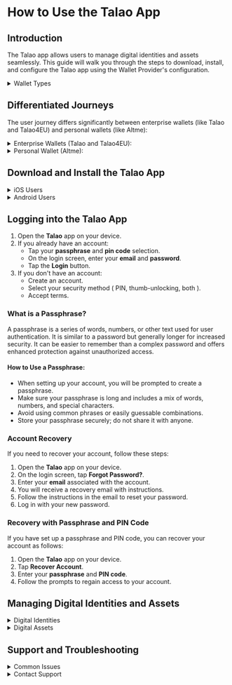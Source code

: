 # How to Use the Talao App 

## Introduction
The Talao app allows users to manage digital identities and assets seamlessly. This guide will walk you through the steps to download, install, and configure the Talao app using the Wallet Provider's configuration.

<details>
    <summary>Wallet Types</summary>
    
   There are three types of wallets you can configure and use through the Wallet Provider:
   - **Talao Wallet**: This wallet is designed for professional use, focusing on corporate identity management and secure transactions.
   - **Altme Wallet**: A more general-purpose wallet designed for individual users, supporting a wide range of verifiable credentials and digital assets.
   - **Talao4EU Wallet**: Specifically tailored for compliance with European standards, this wallet is ideal for organizations and individuals operating within the EU, ensuring adherence to regulations like EBSI (European Blockchain Services Infrastructure).
</details>

## Differentiated Journeys

   The user journey differs significantly between enterprise wallets (like Talao and Talao4EU) and personal wallets (like Altme):
   <details>
      <summary>Enterprise Wallets (Talao and Talao4EU):</summary>
    
      **Purpose**: Designed for businesses and organizations to manage professional credentials and corporate identities.   
      **Features**: Include advanced security settings, corporate identity management, and compliance with specific regulatory standards.                                                            
      **Configuration**: Requires detailed setup, often involving IT departments to ensure compliance and integration with enterprise systems.

   </details>
   <details>
      <summary>Personal Wallet (Altme):</summary>
    
      **Purpose**: Aimed at individual users for personal use, focusing on ease of use and a wide range of supported credentials.
      **Features**: User-friendly interface, support for various digital assets, and general-purpose identity management.
      **Configuration**: Simple setup process, suitable for non-technical users, and focuses on personal privacy and security.

   </details>

## Download and Install the Talao App
    
   <details>
      <summary>iOS Users</summary>
    
      1. Open the **App Store** on your iPhone.
      2. Search for **"Talao"**.
      3. Tap the **Download** button and install the app.
   </details>

   <details>
      <summary>Android Users</summary>
    
      1. Open the **Google Play Store** on your Android device.
      2. Search for **"Talao"**.
      3. Tap the **Install** button and install the app.
   </details>

## Logging into the Talao App
    
1. Open the **Talao** app on your device.
2. If you already have an account:
    - Tap your **passphrase** and **pin code** selection.
    - On the login screen, enter your **email** and **password**.
    - Tap the **Login** button.
3. If you don't have an account:
    - Create an account.
    - Select your security method ( PIN, thumb-unlocking, both ).
    - Accept terms.

### What is a Passphrase?

A passphrase is a series of words, numbers, or other text used for user authentication. It is similar to a password but generally longer for increased security. It can be easier to remember than a complex password and offers enhanced protection against unauthorized access.

#### How to Use a Passphrase:
- When setting up your account, you will be prompted to create a passphrase.
- Make sure your passphrase is long and includes a mix of words, numbers, and special characters.
- Avoid using common phrases or easily guessable combinations.
- Store your passphrase securely; do not share it with anyone.

### Account Recovery

If you need to recover your account, follow these steps:

1. Open the **Talao** app on your device.
2. On the login screen, tap **Forgot Password?**.
3. Enter your **email** associated with the account.
4. You will receive a recovery email with instructions.
5. Follow the instructions in the email to reset your password.
6. Log in with your new password.

### Recovery with Passphrase and PIN Code

If you have set up a passphrase and PIN code, you can recover your account as follows:

1. Open the **Talao** app on your device.
2. Tap **Recover Account**.
3. Enter your **passphrase** and **PIN code**.
4. Follow the prompts to regain access to your account.


## Managing Digital Identities and Assets

<details>
   <summary>Digital Identities</summary>
    
   - **Create Identity**: Use the app to create and manage decentralized identities (DIDs).
   - **Issue Credentials**: Receive verifiable credentials from trusted issuers directly in the app.
   - **Share Credentials**: Share your credentials securely using QR codes or links.
</details>

<details>
   <summary>Digital Assets</summary>
    
   - **View Assets**: Access your digital assets such as tokens and NFTs.
   - **Transfer Assets**: Send and receive digital assets securely within the app.
   - **Track Transactions**: Monitor your transaction history and status.
</details>


## Support and Troubleshooting

<details>
   <summary>Common Issues</summary>
    
   - **Login Problems**: Ensure your email and password are correct. Use the **Forgot Password** option if necessary.
   - **Configuration Issues**: Double-check the QR code scan and ensure your Wallet Provider configuration is correct.
   - **App Crashes**: Restart the app or reinstall it from the App Store/Google Play Store.
</details>

<details>
   <summary>Contact Support</summary>
    
   - **Email**: [contact@altme.io](mailto:contact@altme.io)
   - **Help Center**: Access the help center through the app’s **Help** menu.
</details>